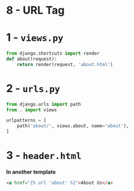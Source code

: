 # 8 - URL Tag

# 1 - `views.py`
```python
from django.shortcuts import render
def about(request):
    return render(request, 'about.html')
```

# 2 - `urls.py`
```python
from django.urls import path
from . import views

urlpatterns = [
    path('about/', views.about, name='about'),
]
```

# 3 - `header.html`

**In another template**
```html
<a href="{% url 'about' %}">About Us</a>
```
